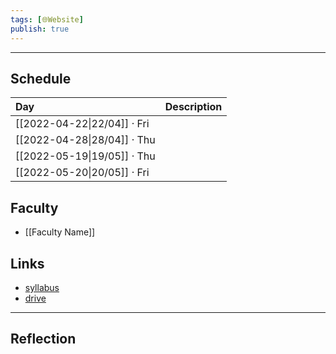```yaml
---
tags: [🌐Website]
publish: true
---
```



---

## Schedule

| Day                         | Description |
|:--------------------------- |:----------- |
| [[2022-04-22\|22/04]] · Fri |             |
| [[2022-04-28\|28/04]] · Thu |             |
| [[2022-05-19\|19/05]] · Thu |             |
| [[2022-05-20\|20/05]] · Fri |             |

## Faculty
- [[Faculty Name]]

## Links
- [syllabus](URL)
- [drive](URL)

---

## Reflection